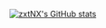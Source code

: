 [![zxtNX's GitHub stats](https://github-readme-stats.vercel.app/api?username=zxtNX)](https://github.com/zxtNX/github-readme-stats)
